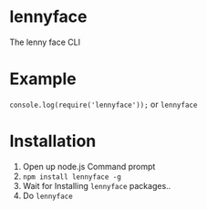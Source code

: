 # lennyface
The lenny face CLI
# Example
`console.log(require('lennyface'));`
or
`lennyface`
# Installation
1. Open up node.js Command prompt
2. `npm install lennyface -g`
3. Wait for Installing `lennyface` packages..
4. Do `lennyface`
